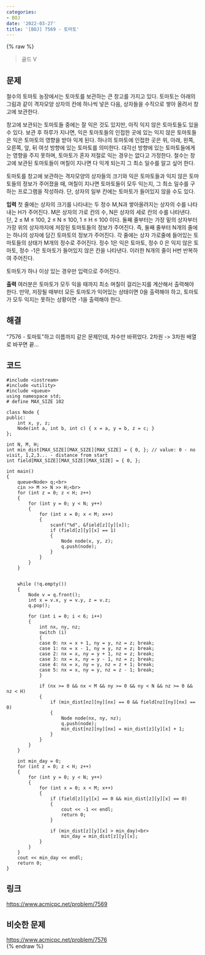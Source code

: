 ```yaml
---
categories:
- BOJ
date: '2022-03-27'
title: '[BOJ] 7569 - 토마토'
---
```


{% raw %}
> 골드 V<br>

## 문제
철수의 토마토 농장에서는 토마토를 보관하는 큰 창고를 가지고 있다. 토마토는 아래의 그림과 같이 격자모양 상자의 칸에 하나씩 넣은 다음, 상자들을 수직으로 쌓아 올려서 창고에 보관한다.

창고에 보관되는 토마토들 중에는 잘 익은 것도 있지만, 아직 익지 않은 토마토들도 있을 수 있다. 보관 후 하루가 지나면, 익은 토마토들의 인접한 곳에 있는 익지 않은 토마토들은 익은 토마토의 영향을 받아 익게 된다. 하나의 토마토에 인접한 곳은 위, 아래, 왼쪽, 오른쪽, 앞, 뒤 여섯 방향에 있는 토마토를 의미한다. 대각선 방향에 있는 토마토들에게는 영향을 주지 못하며, 토마토가 혼자 저절로 익는 경우는 없다고 가정한다. 철수는 창고에 보관된 토마토들이 며칠이 지나면 다 익게 되는지 그 최소 일수를 알고 싶어 한다.

토마토를 창고에 보관하는 격자모양의 상자들의 크기와 익은 토마토들과 익지 않은 토마토들의 정보가 주어졌을 때, 며칠이 지나면 토마토들이 모두 익는지, 그 최소 일수를 구하는 프로그램을 작성하라. 단, 상자의 일부 칸에는 토마토가 들어있지 않을 수도 있다.

**입력**
첫 줄에는 상자의 크기를 나타내는 두 정수 M,N과 쌓아올려지는 상자의 수를 나타내는 H가 주어진다. M은 상자의 가로 칸의 수, N은 상자의 세로 칸의 수를 나타낸다. 단, 2 ≤ M ≤ 100, 2 ≤ N ≤ 100, 1 ≤ H ≤ 100 이다. 둘째 줄부터는 가장 밑의 상자부터 가장 위의 상자까지에 저장된 토마토들의 정보가 주어진다. 즉, 둘째 줄부터 N개의 줄에는 하나의 상자에 담긴 토마토의 정보가 주어진다. 각 줄에는 상자 가로줄에 들어있는 토마토들의 상태가 M개의 정수로 주어진다. 정수 1은 익은 토마토, 정수 0 은 익지 않은 토마토, 정수 -1은 토마토가 들어있지 않은 칸을 나타낸다. 이러한 N개의 줄이 H번 반복하여 주어진다.

토마토가 하나 이상 있는 경우만 입력으로 주어진다.

**출력**
여러분은 토마토가 모두 익을 때까지 최소 며칠이 걸리는지를 계산해서 출력해야 한다. 만약, 저장될 때부터 모든 토마토가 익어있는 상태이면 0을 출력해야 하고, 토마토가 모두 익지는 못하는 상황이면 -1을 출력해야 한다.

##  해결
"7576 - 토마토"하고 이름까지 같은 문제인데, 차수만 바뀌었다. 2차원 -> 3차원 배열로 바꾸면 끝...<br>

## 코드
```
#include <iostream>
#include <utility>
#include <queue>
using namespace std;
# define MAX_SIZE 102

class Node {
public:
	int x, y, z;
	Node(int a, int b, int c) { x = a, y = b, z = c; }
};

int N, M, H;
int min_dist[MAX_SIZE][MAX_SIZE][MAX_SIZE] = { 0, }; // value: 0 - no visit, 1,2,3... - distance from start
int field[MAX_SIZE][MAX_SIZE][MAX_SIZE] = { 0, };

int main()
{
	queue<Node> q;<br>
	cin >> M >> N >> H;<br>
	for (int z = 0; z < H; z++)
	{
		for (int y = 0; y < N; y++)
		{
			for (int x = 0; x < M; x++)
			{
				scanf("%d", &field[z][y][x]);
				if (field[z][y][x] == 1)
				{
					Node node(x, y, z);
					q.push(node);
				}
			}
		}
	}


	while (!q.empty())
	{
		Node v = q.front();
		int x = v.x, y = v.y, z = v.z;
		q.pop();

		for (int i = 0; i < 6; i++)
		{
			int nx, ny, nz;
			switch (i)
			{
			case 0: nx = x + 1, ny = y, nz = z; break;
			case 1: nx = x - 1, ny = y, nz = z; break;
			case 2: nx = x, ny = y + 1, nz = z; break;
			case 3: nx = x, ny = y - 1, nz = z; break;
			case 4: nx = x, ny = y, nz = z + 1; break;
			case 5: nx = x, ny = y, nz = z - 1; break;
			}

			if (nx >= 0 && nx < M && ny >= 0 && ny < N && nz >= 0 && nz < H)
			{
				if (min_dist[nz][ny][nx] == 0 && field[nz][ny][nx] == 0)
				{
					Node node(nx, ny, nz);
					q.push(node);
					min_dist[nz][ny][nx] = min_dist[z][y][x] + 1;
				}
			}
		}
	}

	int min_day = 0;
	for (int z = 0; z < H; z++)
	{
		for (int y = 0; y < N; y++)
		{
			for (int x = 0; x < M; x++)
			{
				if (field[z][y][x] == 0 && min_dist[z][y][x] == 0)
				{
					cout << -1 << endl;
					return 0;
				}

				if (min_dist[z][y][x] > min_day)<br>
					min_day = min_dist[z][y][x];
			}
		}
	}
	cout << min_day << endl;
	return 0;
}
```

## 링크
https://www.acmicpc.net/problem/7569<br>

## 비슷한 문제
https://www.acmicpc.net/problem/7576<br>
{% endraw %}